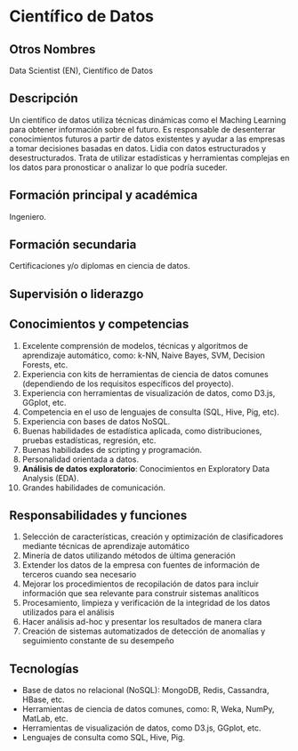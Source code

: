 # Científico de Datos

## Otros Nombres

Data Scientist (EN), Científico de Datos

## Descripción

Un científico de datos utiliza técnicas dinámicas como el Maching Learning para obtener información sobre el futuro. Es responsable de desenterrar conocimientos futuros a partir de datos existentes y ayudar a las empresas a tomar decisiones basadas en datos. Lidia con datos estructurados y desestructurados. Trata de utilizar estadísticas y herramientas complejas en los datos para pronosticar o analizar lo que podría suceder.

## Formación principal y académica

Ingeniero.

## Formación secundaria

Certificaciones y/o diplomas en ciencia de datos.

## Supervisión o liderazgo


## Conocimientos y competencias

1. Excelente comprensión de modelos, técnicas y algoritmos de aprendizaje automático, como: k-NN, Naive Bayes, SVM, Decision Forests, etc.
2. Experiencia con kits de herramientas de ciencia de datos comunes (dependiendo de los requisitos específicos del proyecto).
3. Experiencia con herramientas de visualización de datos, como D3.js, GGplot, etc.
4. Competencia en el uso de lenguajes de consulta (SQL, Hive, Pig, etc).
5. Experiencia con bases de datos NoSQL.
6. Buenas habilidades de estadística aplicada, como distribuciones, pruebas estadísticas, regresión, etc.
7. Buenas habilidades de scripting y programación.
8. Personalidad orientada a datos.
9. **Análisis de datos exploratorio**: Conocimientos en Exploratory Data Analysis (EDA).
10. Grandes habilidades de comunicación.

## Responsabilidades y funciones

1. Selección de características, creación y optimización de clasificadores mediante técnicas de aprendizaje automático
2. Minería de datos utilizando métodos de última generación
3. Extender los datos de la empresa con fuentes de información de terceros cuando sea necesario
4. Mejorar los procedimientos de recopilación de datos para incluir información que sea relevante para construir sistemas analíticos
5. Procesamiento, limpieza y verificación de la integridad de los datos utilizados para el análisis
6. Hacer análisis ad-hoc y presentar los resultados de manera clara
7. Creación de sistemas automatizados de detección de anomalías y seguimiento constante de su desempeño

## Tecnologías

- Base de datos no relacional (NoSQL): MongoDB, Redis, Cassandra, HBase, etc.
- Herramientas de ciencia de datos comunes, como: R, Weka, NumPy, MatLab, etc.
- Herramientas de visualización de datos, como D3.js, GGplot, etc.
- Lenguajes de consulta como SQL, Hive, Pig.
